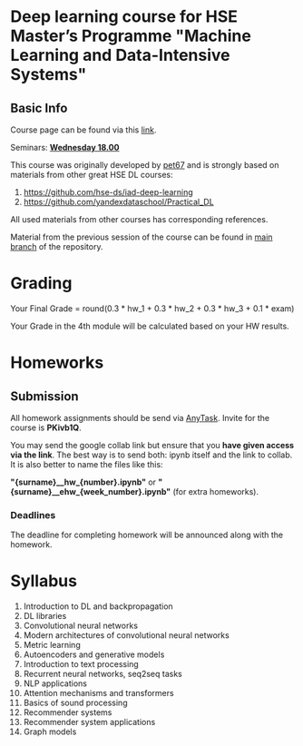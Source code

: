 # Deep learning course for HSE Master’s Programme "Machine Learning and Data-Intensive Systems" 

## Basic Info

Course page can be found via this [link](http://wiki.cs.hse.ru/.%D0%93%D0%BB%D1%83%D0%B1%D0%B8%D0%BD%D0%BD%D0%BE%D0%B5_%D0%BE%D0%B1%D1%83%D1%87%D0%B5%D0%BD%D0%B8%D0%B5-%D0%9C%D0%9E%D0%B8%D0%92%D0%A1-2022-2023).

Seminars: **[Wednesday 18.00](https://docs.google.com/spreadsheets/d/158tztQ-jFFErWMk7k3INnSs8tjDTWP9j1SBE-uxFfMw/edit)** 
 
This course was originally developed by [pet67](https://github.com/pet67) and is strongly based on materials from other great HSE DL courses:
1. https://github.com/hse-ds/iad-deep-learning
2. https://github.com/yandexdataschool/Practical_DL

All used materials from other courses has corresponding references.

Material from the previous session of the course can be found in [main branch](https://github.com/pet67/hse_mlds_deep_learning_course) of the repository.

# Grading

Your Final Grade = round(0.3 * hw_1  + 0.3 * hw_2 + 0.3 * hw_3 + 0.1 * exam)

Your Grade in the 4th module will be calculated based on your HW results.

# Homeworks
## Submission
All homework assignments should be send via [AnyTask](https://anytask.org). Invite for the course is **PKivb1Q**.


You may send the google collab link but ensure that you **have given access via the link**. The best way is to send both: ipynb itself and the link to collab. It is also better to name the files like this:

**"{surname}\_\_hw\_{number}\.ipynb"** or **"{surname}\_\_ehw\_{week_number}\.ipynb"** (for extra homeworks).

### Deadlines 
The deadline for completing homework will be announced along with the homework.


# Syllabus

1. Introduction to DL and backpropagation
2. DL libraries
3. Convolutional neural networks
4. Modern architectures of convolutional neural networks
5. Metric learning
6. Autoencoders and generative models
7. Introduction to text processing
8. Recurrent neural networks, seq2seq tasks
9. NLP applications
10. Attention mechanisms and transformers
11. Basics of sound processing
12. Recommender systems
13. Recommender system applications
14. Graph models

